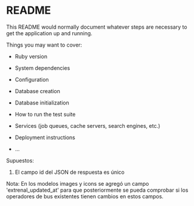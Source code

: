 # README

This README would normally document whatever steps are necessary to get the
application up and running.

Things you may want to cover:

* Ruby version

* System dependencies

* Configuration

* Database creation

* Database initialization

* How to run the test suite

* Services (job queues, cache servers, search engines, etc.)

* Deployment instructions

* ...


Supuestos:
1. El campo id del JSON de respuesta es único

Nota:
En los modelos images y icons se agregó un campo 'extrenal_updated_at' para que posteriormente se pueda comprobar si los operadores de bus existentes tienen cambios en estos campos.
